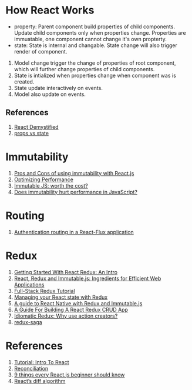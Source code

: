 
# How React Works
* property: Parent component build properties of child components. Update child components only when properties change. Properties are immuatable, one component cannot change it's own propterty.
* state: State is internal and changable. State change will also trigger render of component.
1. Model change trigger the change of properties of root component, which will further change properties of child components.
2. State is intialized when properties change when component was is created.
3. State update interactively on events.
4. Model also update on events.

## References
1. [React Demystified](http://blog.reverberate.org/2014/02/react-demystified.html)
2. [props vs state](https://github.com/uberVU/react-guide/blob/master/props-vs-state.md)

# Immutability
1. [Pros and Cons of using immutability with React.js](http://reactkungfu.com/2015/08/pros-and-cons-of-using-immutability-with-react-js/)
2. [Optimizing Performance](https://facebook.github.io/react/docs/optimizing-performance.html)
3. [Immutable JS: worth the cost?](https://medium.com/@AlexFaunt/immutablejs-worth-the-price-66391b8742d4#.s18x038ye)
4. [Does immutability hurt performance in JavaScript?](http://softwareengineering.stackexchange.com/questions/304574/does-immutability-hurt-performance-in-javascript)

# Routing
1. [Authentication routing in a React-Flux application](http://wmyers.github.io/technical/react-flux/Authentication-routing-in-a-React-Flux-application/)

# Redux
1. [Getting Started With React Redux: An Intro](https://www.codementor.io/reactjs/tutorial/intro-to-react-redux-pros)
2. [React, Redux and Immutable.js: Ingredients for Efficient Web Applications](https://www.toptal.com/react/react-redux-and-immutablejs)
3. [Full-Stack Redux Tutorial](https://teropa.info/blog/2015/09/10/full-stack-redux-tutorial.html)
4. [Managing your React state with Redux](https://onsen.io/blog/react-state-management-redux-store/)
5. [A guide to React Native with Redux and Immutable.js](https://medium.com/the-react-native-log/a-guide-to-react-native-with-redux-and-immutable-js-65a2b795cb6f#.kic1k4ysi)
6. [A Guide For Building A React Redux CRUD App](https://medium.com/@rajaraodv/a-guide-for-building-a-react-redux-crud-app-7fe0b8943d0f#.6ohb8af7b)
7. [Idiomatic Redux: Why use action creators?](https://github.com/acdlite/redux-actions)
8. [redux-saga](https://survivejs.com/blog/redux-saga-interview/)

# References
1. [Tutorial: Intro To React](https://facebook.github.io/react/tutorial/tutorial.html)
3. [Reconciliation](https://facebook.github.io/react/docs/reconciliation.html)
4. [9 things every React.js beginner should know](https://camjackson.net/post/9-things-every-reactjs-beginner-should-know)
5. [React’s diff algorithm](https://calendar.perfplanet.com/2013/diff/)

